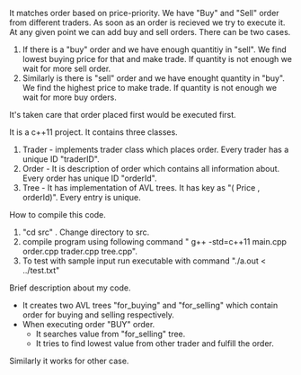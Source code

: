 It matches order based on price-priority. We have "Buy" and "Sell" order from different traders. As soon as an order is recieved we try to execute it. At any given point we can add buy and sell orders. There can be two cases.

1. If there is a "buy" order and we have enough quantitiy in "sell". We find lowest buying price for that and make trade. If quantity is not enough we wait for more sell order.
2. Similarly is there is "sell" order and we have enought quantity in "buy". We find the highest price to make trade. If quantity is not enough we wait for more buy orders.

It's taken care that order placed first would be executed first.

It is a c++11 project. It contains three classes.
1. Trader - implements trader class which places order. Every trader has a unique ID "traderID".
2. Order - It is description of order which contains all information about. Every order has unique ID "orderId". 
3. Tree - It has implementation of AVL trees. It has key as "( Price , orderId)". Every entry is unique.

How to compile this code.
1. "cd src" . Change directory to src.
2. compile program using following command " g++ -std=c++11 main.cpp order.cpp trader.cpp tree.cpp".
3. To test with sample input run executable with command "./a.out < ../test.txt"

Brief description about my code.
- It creates two AVL trees "for_buying" and "for_selling" which contain order for buying and selling respectively.
- When executing order "BUY" order.
    - It searches value from  "for_selling" tree.
    - It tries to find lowest value from other trader and fulfill the order.

Similarly it works for other case.


